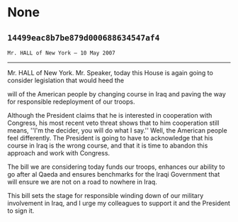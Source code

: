 # None
## `14499eac8b7be879d000688634547af4`
`Mr. HALL of New York — 10 May 2007`

---


Mr. HALL of New York. Mr. Speaker, today this House is again going to 
consider legislation that would heed the


will of the American people by changing course in Iraq and paving the 
way for responsible redeployment of our troops.

Although the President claims that he is interested in cooperation 
with Congress, his most recent veto threat shows that to him 
cooperation still means, ''I'm the decider, you will do what I say.'' 
Well, the American people feel differently. The President is going to 
have to acknowledge that his course in Iraq is the wrong course, and 
that it is time to abandon this approach and work with Congress.

The bill we are considering today funds our troops, enhances our 
ability to go after al Qaeda and ensures benchmarks for the Iraqi 
Government that will ensure we are not on a road to nowhere in Iraq.

This bill sets the stage for responsible winding down of our military 
involvement in Iraq, and I urge my colleagues to support it and the 
President to sign it.
